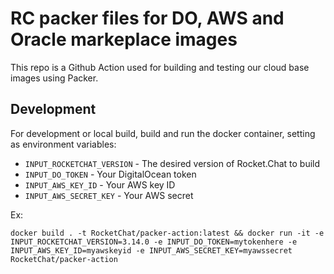 # RC packer files for DO, AWS and Oracle markeplace images

This repo is a Github Action used for building and testing our cloud base images using Packer.

## Development

For development or local build, build and run the docker container, setting as environment variables:
- `INPUT_ROCKETCHAT_VERSION` - The desired version of Rocket.Chat to build
- `INPUT_DO_TOKEN` - Your DigitalOcean token
- `INPUT_AWS_KEY_ID` - Your AWS key ID
- `INPUT_AWS_SECRET_KEY` - Your AWS secret

Ex:

`docker build . -t RocketChat/packer-action:latest && docker run -it -e INPUT_ROCKETCHAT_VERSION=3.14.0 -e INPUT_DO_TOKEN=mytokenhere -e INPUT_AWS_KEY_ID=myawskeyid -e INPUT_AWS_SECRET_KEY=myawssecret RocketChat/packer-action`
